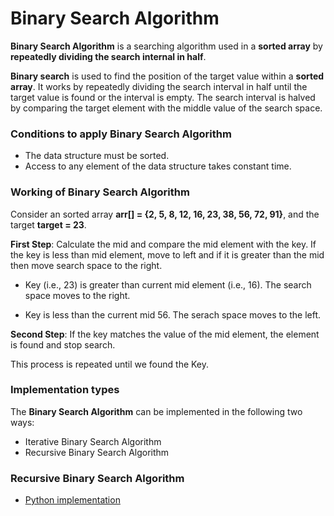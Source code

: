 # Binary Search Algorithm

**Binary Search Algorithm** is a searching algorithm used in a **sorted array** by **repeatedly dividing the search internal in half**.

**Binary search** is used to find the position of the target value within a **sorted array**. It works by repeatedly dividing the search interval in half until the target value is found or the interval is empty. The search interval is halved by comparing the target element with the middle value of the search space.

### Conditions to apply Binary Search Algorithm

- The data structure must be sorted.
- Access to any element of the data structure takes constant time.


### Working of Binary Search Algorithm

Consider an sorted array **arr[] = {2, 5, 8, 12, 16, 23, 38, 56, 72, 91}**, and the target **target = 23**.

**First Step**: Calculate the mid and compare the mid element with the key. If the key is less than mid element, move to left and if it is greater than the mid then move search space to the right.

- Key (i.e., 23) is greater than current mid element (i.e., 16). The search space moves to the right.

- Key is less than the current mid 56. The serach space moves to the left.

**Second Step**: If the key matches the value of the mid element, the element is found and stop search.

This process is repeated until we found the Key.


### Implementation types

The **Binary Search Algorithm** can be implemented in the following two ways:

- Iterative Binary Search Algorithm
- Recursive Binary Search Algorithm

### Recursive Binary Search Algorithm

- [Python implementation](../implementation/dsa-py/algorithms/binary_search.py)